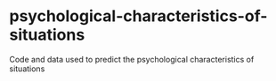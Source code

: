 # psychological-characteristics-of-situations
Code and data used to predict the psychological characteristics of situations

